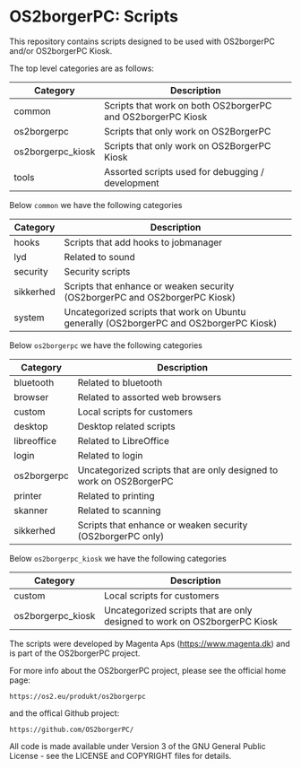 # OS2borgerPC: Scripts

This repository contains scripts designed to be used with OS2borgerPC and/or OS2borgerPC Kiosk.

The top level categories are as follows:

| Category          | Description                                                                |
| ------------------| ---------------------------------------------------------------------------|
| common            | Scripts that work on both OS2borgerPC and OS2borgerPC Kiosk                |
| os2borgerpc       | Scripts that only work on OS2BorgerPC                                      |
| os2borgerpc_kiosk | Scripts that only work on OS2BorgerPC Kiosk                                |
| tools             | Assorted scripts used for debugging / development                          |

Below `common` we have the following categories


| Category          | Description                                                                               |
| ------------------| ------------------------------------------------------------------------------------------|
| hooks             | Scripts that add hooks to jobmanager                                                      |
| lyd               | Related to sound                                                                          |
| security          | Security scripts                                                                          |
| sikkerhed         | Scripts that enhance or weaken security (OS2borgerPC and OS2borgerPC Kiosk)               |
| system            | Uncategorized scripts that work on Ubuntu generally (OS2borgerPC and OS2borgerPC Kiosk)   |

Below `os2borgerpc` we have the following categories

| Category      | Description                                                                |
| ------------- | ---------------------------------------------------------------------------|
| bluetooth     | Related to bluetooth                                                       |
| browser       | Related to assorted web browsers                                           |
| custom        | Local scripts for customers                                                |
| desktop       | Desktop related scripts                                                    |
| libreoffice   | Related to LibreOffice                                                     |
| login         | Related to login                                                           |
| os2borgerpc   | Uncategorized scripts that are only designed to work on OS2BorgerPC        |
| printer       | Related to printing                                                        |
| skanner       | Related to scanning                                                        |
| sikkerhed     | Scripts that enhance or weaken security (OS2borgerPC only)                 |

Below `os2borgerpc_kiosk` we have the following categories

| Category          | Description                                                                |
| ------------------| ---------------------------------------------------------------------------|
| custom            | Local scripts for customers                                                |
| os2borgerpc_kiosk | Uncategorized scripts that are only designed to work on OS2borgerPC Kiosk  |

The scripts were developed by Magenta Aps (https://www.magenta.dk) and is part of the
OS2borgerPC project.

For more info about the OS2borgerPC project, please see the
official home page:

    https://os2.eu/produkt/os2borgerpc

and the offical Github project:

    https://github.com/OS2borgerPC/

All code is made available under Version 3 of the GNU General Public
License - see the LICENSE and COPYRIGHT files for details.
